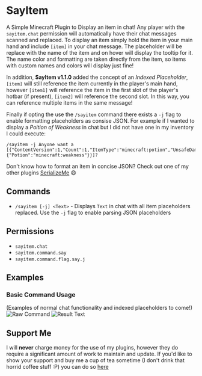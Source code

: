 # SayItem

A Simple Minecraft Plugin to Display an item in chat!  Any player with the `sayitem.chat` permission will automatically have their chat messages scanned and replaced. To display an item simply hold the item in your main hand and include `[item]` in your chat message. The placeholder will be replace with the name of the item and on hover will display the tooltip for it.  The name color and formatting are taken directly from the item, so items with custom names and colors will display just fine! 

In addition, **SayItem v1.1.0** added the concept of an _Indexed Placeholder_, `[item]` will still reference the item currently in the player's main hand, however `[item1]` will reference the item in the first slot of the player's hotbar (if present), `[item2]` will reference the second slot. In this way, you can reference multiple items in the same message!

Finally if opting the use the `/sayitem` command there exists a `-j` flag to enable formatting placeholders as consise JSON. For example if I wanted to display a _Poition of Weakness_ in chat but I did not have one in my inventory I could execute:
```
/sayitem -j Anyone want a [{"ContentVersion":1,"Count":1,"ItemType":"minecraft:potion","UnsafeDamage":0,"UnsafeData":{"Potion":"minecraft:weakness"}}]?
``` 
Don't know how to format an item in concise JSON? Check out one of my other plugins [SerializeMe](https://github.com/Zerthick/SerializeMe) :smile:
## Commands

* `/sayitem [-j] <Text>` - Displays `Text` in chat with all item placeholders replaced. Use the `-j` flag to enable parsing JSON placeholders

## Permissions

* `sayitem.chat`
* `sayitem.command.say`
* `sayitem.command.flag.say.j`

## Examples

### Basic Command Usage 
(Examples of normal chat functionality and indexed placeholders to come!)
![Raw Command](https://i.imgur.com/Vdd49Nv.png)
![Result Text](https://i.imgur.com/EsTvD0a.png)

## Support Me
I will **never** charge money for the use of my plugins, however they do require a significant amount of work to maintain and update. If you'd like to show your support and buy me a cup of tea sometime (I don't drink that horrid coffee stuff :P) you can do so [here](https://www.paypal.me/zerthick)

